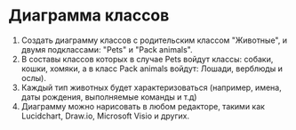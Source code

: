 # Диаграмма классов
1. Создать диаграмму классов с родительским классом "Животные", и двумя подклассами: "Pets" и "Pack animals".
2. В составы классов которых в случае Pets войдут классы: собаки, кошки, хомяки, а в класс Pack animals войдут: Лошади, верблюды и ослы).
3. Каждый тип животных будет характеризоваться (например, имена, даты рождения, выполняемые команды и т.д)
4. Диаграмму можно нарисовать в любом редакторе, такими как Lucidchart, Draw.io, Microsoft Visio и других.
